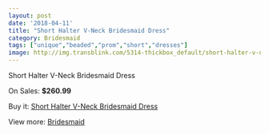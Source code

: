 ```yaml
---
layout: post
date: '2018-04-11'
title: "Short Halter V-Neck Bridesmaid Dress"
category: Bridesmaid
tags: ["unique","beaded","prom","short","dresses"]
image: http://img.transblink.com/5314-thickbox_default/short-halter-v-neck-bridesmaid-dress.jpg
---
```

Short Halter V-Neck Bridesmaid Dress

On Sales: **$260.99**
<a href="https://www.transblink.com/en/bridesmaid/1697-short-halter-v-neck-bridesmaid-dress.html"><amp-img layout="responsive" width="600" height="600" src="//img.transblink.com/5314-thickbox_default/short-halter-v-neck-bridesmaid-dress.jpg" alt="Short Halter V-Neck Bridesmaid Dress 0" /></a>
<a href="https://www.transblink.com/en/bridesmaid/1697-short-halter-v-neck-bridesmaid-dress.html"><amp-img layout="responsive" width="600" height="600" src="//img.transblink.com/5315-thickbox_default/short-halter-v-neck-bridesmaid-dress.jpg" alt="Short Halter V-Neck Bridesmaid Dress 1" /></a>

Buy it: [Short Halter V-Neck Bridesmaid Dress](https://www.transblink.com/en/bridesmaid/1697-short-halter-v-neck-bridesmaid-dress.html "Short Halter V-Neck Bridesmaid Dress")

View more: [Bridesmaid](https://www.transblink.com/en/4-bridesmaid "Bridesmaid")